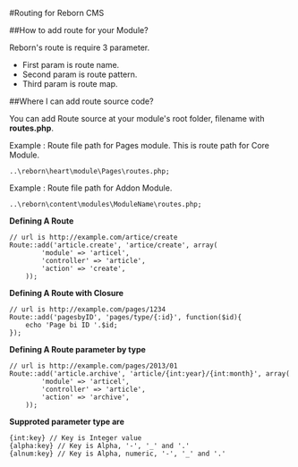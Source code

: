 #Routing for Reborn CMS

##How to add route for your Module?

Reborn's route is require 3 parameter.

* First param is route name.
* Second param is route pattern.
* Third param is route map.

##Where I can add route source code?

You can add Route source at your module's root folder, filename with **routes.php**.

Example : Route file path for Pages module. This is route path for Core Module.

	..\reborn\heart\module\Pages\routes.php;

Example : Route file path for Addon Module.

	..\reborn\content\modules\ModuleName\routes.php;

**Defining A Route**

	// url is http://example.com/artice/create
	Route::add('article.create', 'artice/create', array(
			'module' => 'articel',
			'controller' => 'article',
			'action' => 'create',
		));

**Defining A Route with Closure**

	// url is http://example.com/pages/1234
	Route::add('pagesbyID', 'pages/type/{:id}', function($id){
		echo 'Page bi ID '.$id;
	});

**Defining A Route parameter by type**

	// url is http://example.com/pages/2013/01
	Route::add('article.archive', 'article/{int:year}/{int:month}', array(
			'module' => 'articel',
			'controller' => 'article',
			'action' => 'archive',
		));

**Supproted parameter type are**

	{int:key} // Key is Integer value
	{alpha:key} // Key is Alpha, '-', '_' and '.'
	{alnum:key} // Key is Alpha, numeric, '-', '_' and '.'


